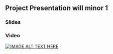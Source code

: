 ## Project Presentation will minor 1

### Slides

### Video
[![IMAGE ALT TEXT HERE](https://img.youtube.com/vi/AXy_5ejrBzA/5.jpg)](https://www.youtube.com/watch?v=AXy_5ejrBzA)
